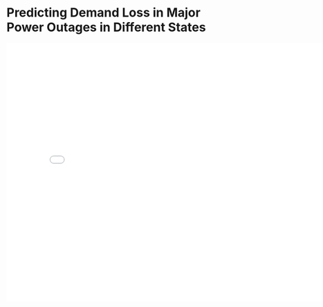 # Predicting Demand Loss in Major Power Outages in Different States
<iframe
  src="includes_/output.html"
  width="800"
  height="600"
  frameborder="0"
></iframe>

